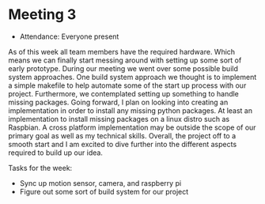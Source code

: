 # Meeting 3

- Attendance: Everyone present

As of this week all team members have the required hardware. Which means we can finally start messing around with setting up some sort of early prototype. During our meeting we went over some possible build system approaches. One build system approach we thought is to implement a simple makefile to help automate some of the start up process with our project. Furthermore, we contemplated setting up something to handle missing packages. Going forward, I plan on looking into creating an implementation in order to install any missing python packages. At least an implementation to install missing packages on a linux distro such as Raspbian. A cross platform implementation may be outside the scope of our primary goal as well as my technical skills. Overall, the project off to a smooth start and I am excited to dive further into the different aspects required to build up our idea. 

Tasks for the week:
- Sync up motion sensor, camera, and raspberry pi
- Figure out some sort of build system for our project
